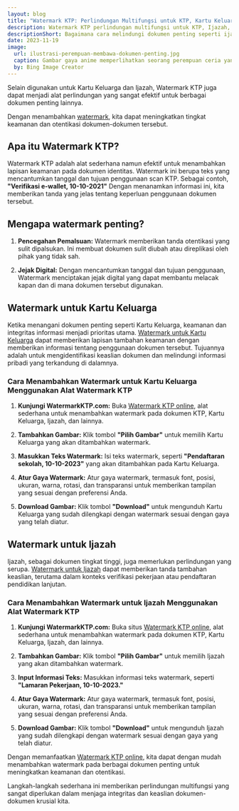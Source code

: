```yaml
---
layout: blog
title: "Watermark KTP: Perlindungan Multifungsi untuk KTP, Kartu Keluarga, dan Ijazah"
description: Watermark KTP perlindungan multifungsi untuk KTP, Ijazah, Kartu Keluarga, dan dokumen penting lainnya.
descriptionShort: Bagaimana cara melindungi dokumen penting seperti ijazah dan Kartu Keluarga? Berikut langkah-langkahnya.
date: 2023-11-19
image:
  url: ilustrasi-perempuan-membawa-dokumen-penting.jpg
  caption: Gambar gaya anime memperlihatkan seorang perempuan ceria yang sedang membawa dokumen penting.
  by: Bing Image Creator
---
```


Selain digunakan untuk Kartu Keluarga dan Ijazah, Watermark KTP juga dapat menjadi alat perlindungan yang sangat efektif untuk berbagai dokumen penting lainnya.

<!-- excerpt -->

Dengan menambahkan [watermark](https://watermarkktp.com/), kita dapat meningkatkan tingkat keamanan dan otentikasi dokumen-dokumen tersebut.

## Apa itu Watermark KTP?

Watermark KTP adalah alat sederhana namun efektif untuk menambahkan lapisan keamanan pada dokumen identitas. Watermark ini berupa teks yang mencantumkan tanggal dan tujuan penggunaan scan KTP. Sebagai contoh, **"Verifikasi e-wallet, 10-10-2021"** Dengan menanamkan informasi ini, kita memberikan tanda yang jelas tentang keperluan penggunaan dokumen tersebut.

## Mengapa watermark penting?

1. **Pencegahan Pemalsuan:** Watermark memberikan tanda otentikasi yang sulit dipalsukan. Ini membuat dokumen sulit diubah atau direplikasi oleh pihak yang tidak sah.

2. **Jejak Digital:** Dengan mencantumkan tanggal dan tujuan penggunaan, Watermark menciptakan jejak digital yang dapat membantu melacak kapan dan di mana dokumen tersebut digunakan.

## Watermark untuk Kartu Keluarga

Ketika menangani dokumen penting seperti Kartu Keluarga, keamanan dan integritas informasi menjadi prioritas utama. [Watermark untuk Kartu Keluarga](https://watermarkktp.com/) dapat memberikan lapisan tambahan keamanan dengan memberikan informasi tentang penggunaan dokumen tersebut. Tujuannya adalah untuk mengidentifikasi keaslian dokumen dan melindungi informasi pribadi yang terkandung di dalamnya.

### Cara Menambahkan Watermark untuk Kartu Keluarga Menggunakan Alat Watermark KTP

1. **Kunjungi WatermarkKTP.com:**
   Buka [Watermark KTP online](https://watermarkktp.com/), alat sederhana untuk menambahkan watermark pada dokumen KTP, Kartu Keluarga, Ijazah, dan lainnya.

2. **Tambahkan Gambar:**
   Klik tombol **"Pilih Gambar"** untuk memilih Kartu Keluarga yang akan ditambahkan watermark.

3. **Masukkan Teks Watermark:**
   Isi teks watermark, seperti **"Pendaftaran sekolah, 10-10-2023"** yang akan ditambahkan pada Kartu Keluarga.

4. **Atur Gaya Watermark:**
   Atur gaya watermark, termasuk font, posisi, ukuran, warna, rotasi, dan transparansi untuk memberikan tampilan yang sesuai dengan preferensi Anda.

5. **Download Gambar:**
   Klik tombol **"Download"** untuk mengunduh Kartu Keluarga yang sudah dilengkapi dengan watermark sesuai dengan gaya yang telah diatur.

## Watermark untuk Ijazah

Ijazah, sebagai dokumen tingkat tinggi, juga memerlukan perlindungan yang serupa. [Watermark untuk Ijazah](https://watermarkktp.com/) dapat memberikan tanda tambahan keaslian, terutama dalam konteks verifikasi pekerjaan atau pendaftaran pendidikan lanjutan.

### Cara Menambahkan Watermark untuk Ijazah Menggunakan Alat Watermark KTP

1. **Kunjungi WatermarkKTP.com:**
   Buka situs [Watermark KTP online](https://watermarkktp.com/), alat sederhana untuk menambahkan watermark pada dokumen KTP, Kartu Keluarga, Ijazah, dan lainnya.

2. **Tambahkan Gambar:**
   Klik tombol **"Pilih Gambar"** untuk memilih Ijazah yang akan ditambahkan watermark.

3. **Input Informasi Teks:**
   Masukkan informasi teks watermark, seperti **"Lamaran Pekerjaan, 10-10-2023."**

4. **Atur Gaya Watermark:**
   Atur gaya watermark, termasuk font, posisi, ukuran, warna, rotasi, dan transparansi untuk memberikan tampilan yang sesuai dengan preferensi Anda.

5. **Download Gambar:**
   Klik tombol **"Download"** untuk mengunduh Ijazah yang sudah dilengkapi dengan watermark sesuai dengan gaya yang telah diatur.

Dengan memanfaatkan [Watermark KTP online](https://watermarkktp.com), kita dapat dengan mudah menambahkan watermark pada berbagai dokumen penting untuk meningkatkan keamanan dan otentikasi.

Langkah-langkah sederhana ini memberikan perlindungan multifungsi yang sangat diperlukan dalam menjaga integritas dan keaslian dokumen-dokumen krusial kita.
